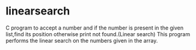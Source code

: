 # linearsearch
C program to accept a number and if the number is present in the given list,find its position otherwise print not found.(Linear search)
This program performs the linear search on the numbers given in the array.
